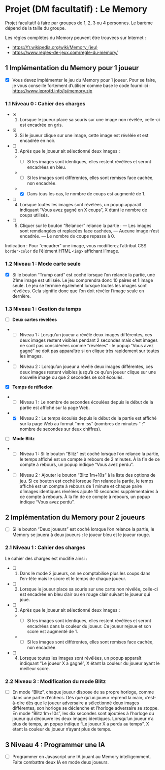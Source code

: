 # Projet (DM facultatif) : Le Memory

Projet facultatif à faire par groupes de 1, 2, 3 ou 4 personnes. Le barème dépend de la taille du groupe.

Les règles complètes du Memory peuvent être trouvées sur Internet : 
 - https://fr.wikipedia.org/wiki/Memory_(jeu)
 - https://www.regles-de-jeux.com/regle-du-memory/

## 1 Implémentation du Memory pour 1 joueur

- [x] Vous devez implémenter le jeu du Memory pour 1 joueur. 
Pour se faire, je vous conseille fortement d’utiliser comme base le code fourni ici : https://www.leprofd.info/js/memory.zip

###  1.1 Niveau 0 : Cahier des charges
- [x] 1. Lorsque le joueur place sa souris sur une image non révélée, celle-ci est encadrée en gris.
- [x] 2. Si le joueur clique sur une image, cette image est révélée et est encadrée en noir.
- [ ] 3. Après que le joueur ait sélectionné deux images :
	- - [ ] Si les images sont identiques, elles restent révélées et seront encadrées en bleu.
	- - [ ] Si les images sont différentes, elles sont remises face cachée, non encadrée.
	- - [x] Dans tous les cas, le nombre de coups est augmenté de 1.
- [ ] 4. Lorsque toutes les images sont révélées, un popup apparaît indiquant “Vous avez gagné en X coups”, X étant le nombre de coups utilisés.
- [ ] 5. Cliquer sur le bouton “Relancer” relance la partie : — Les images sont remélangées et replacées face cachées, — Aucune image n’est encadrée. — Le nombre de coups repasse à 0.

Indication : Pour “encadrer” une image, vous modifierez l’attribut CSS `border-color` de l’élément HTML `<img>` affichant l’image.

### 1.2 Niveau 1 : Mode carte seule

- [x] Si le bouton “Trump card” est coché lorsque l’on relance la partie, une 21me image est utilisée. Le jeu comprendra donc 10 paires et 1 image seule. Le jeu se termine également lorsque toutes les images sont révélées. Cela signifie donc que l’on doit révéler l’image seule en dernière.

### 1.3 Niveau 1 : Gestion du temps

- [ ] **Deux cartes révélées**
- - [ ] Niveau 1 : Lorsqu’un joueur a révélé deux images différentes, ces deux images restent visibles pendant 2 secondes mais c’est images ne sont pas considérées comme “révélées” : le popup “Vous avez gagné” ne doit pas apparaître si on clique très rapidement sur toutes les images.
- - [ ] Niveau 2 : Lorsqu’un joueur a révélé deux images différentes, ces deux images restent visibles jusqu’à ce qu’un joueur clique sur une nouvelle image ou que 2 secondes se soit écoulés.

- [x] **Temps de réflexion**
- - [ ] Niveau 1 : Le nombre de secondes écoulées depuis le début de la partie est affiché sur la page Web.
- - [x] Niveau 2 : Le temps écoulés depuis le début de la partie est affiché sur la page Web au format “mm :ss” (nombres de minutes “ :” nombre de secondes sur deux chiffres).

- [ ] **Mode Blitz**
- - [ ] Niveau 1 : Si le bouton “Blitz” est coché lorsque l’on relance la partie, le temps affiché est un compte à rebours de 2 minutes. À la fin de ce compte à rebours, un popup indique “Vous avez perdu”.
- - [ ] Niveau 2 : Ajouter le bouton “Blitz 1m+10s” à la liste des options de jeu. Si ce bouton est coché lorsque l’on relance la partie, le temps affiché est un compte à rebours de 1 minute et chaque paire d’images identiques révélées ajoute 10 secondes supplémentaires à ce compte à rebours. À la fin de ce compte à rebours, un popup indique “Vous avez perdu”.

## 2 Implémentation du Memory pour 2 joueurs

- [ ] Si le bouton “Deux joueurs” est coché lorsque l’on relance la partie, le Memory se jouera à deux joueurs : le joueur bleu et le joueur rouge.

### 2.1 Niveau 1 : Cahier des charges

Le cahier des charges est modifié ainsi : 
- [ ] 1. Dans le mode 2 joueurs, on ne comptabilise plus les coups dans l’en-tête mais le score et le temps de chaque joueur. 
- [ ] 2. Lorsque le joueur place sa souris sur une carte non révélée, celle-ci est encadrée en bleu clair ou en rouge clair suivant le joueur qui joue. 
- [ ] 3. Après que le joueur ait sélectionné deux images : 
	- - [ ] Si les images sont identiques, elles restent révélées et seront encadrées dans la couleur du joueur. Ce joueur rejoue et son score est augmenté de 1.
	- - [ ] Si les images sont différentes, elles sont remises face cachée, non encadrée. 
- [ ] 4. Lorsque toutes les images sont révélées, un popup apparaît indiquant “Le joueur X a gagné”, X étant la couleur du joueur ayant le meilleur score.

### 2.2 Niveau 3 : Modification du mode Blitz

- [ ] En mode “Blitz”, chaque joueur dispose de sa propre horloge, comme dans une partie d’échecs. Dès que qu’un joueur reprend la main, c’est-à-dire dès que le joueur adversaire a sélectionné deux images différentes, son horloge se déclenche et l’horloge adversaire se stoppe.
En mode “Blitz 1m+10s”, les dix secondes sont ajoutées à l’horloge du joueur qui découvre les deux images identiques.
Lorsqu’un joueur n’a plus de temps, un popup indique “Le joueur X a perdu au temps”, X étant la couleur du joueur n’ayant plus de temps.

## 3 Niveau 4 : Programmer une IA

- [ ] Programmer en Javascript une IA jouant au Memory intelligemment. Faite combattre deux IA en mode deux joueurs.
